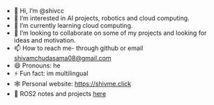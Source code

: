- 👋 Hi, I’m @shivcc
- 👀 I’m interested in AI projects, robotics and cloud computing.
- 🌱 I’m currently learning cloud computing.
- 💞️ I’m looking to collaborate on some of my projects and looking for ideas and motivation.
- 📫 How to reach me- through github or email shivamchudasama08@gmail.com
- 😄 Pronouns: he
- ⚡ Fun fact: im multilingual
- 🕸️ Personal website: https://shivme.click
- 🤖 ROS2 notes and projects [here](https://github.com/shivcc/ROS2_notes_shiv/tree/main/ROS2%20Notebook)
<!---
shivcc/shivcc is a ✨ special ✨ repository because its `README.md` (this file) appears on your GitHub profile.
You can click the Preview link to take a look at your changes.
--->
